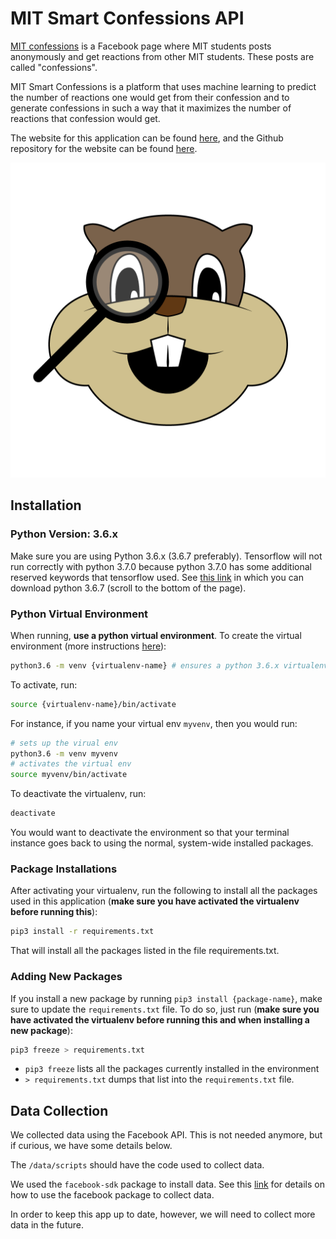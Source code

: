 # MIT Smart Confessions API


[MIT confessions](https://www.facebook.com/beaverconfessions) is a Facebook page where MIT students posts anonymously and get reactions from other MIT students. These posts are called "confessions". 

MIT Smart Confessions is a platform that uses machine learning to predict the number of reactions one would get from their confession and to generate confessions in such a way that it maximizes the number of reactions that confession would get.

The website for this application can be found [here](https://mit-smart-confessions.herokuapp.com), and the Github repository for the website can be found [here](https://github.com/robertvunabandi/mit-smart-confessions-website).

[![MIT Smart Confession Logo](msc-logo.png)](https://mit-smart-confessions.herokuapp.com)
## Installation

### Python Version: 3.6.x

Make sure you are using Python 3.6.x (3.6.7 preferably). Tensorflow will not run correctly with python 3.7.0 because python 3.7.0 has some additional reserved keywords that tensorflow used. See [this link](https://www.python.org/downloads/release/python-367/) in which you can download python 3.6.7 (scroll to the bottom of the page). 

### Python Virtual Environment

When running, **use a python virtual environment**. To create the virtual environment (more instructions [here](https://www.caseylabs.com/how-to-create-a-python-3-6-virtual-environment-on-ubuntu-16-04/)):

```bash
python3.6 -m venv {virtualenv-name} # ensures a python 3.6.x virtualenv
```

To activate, run:

```bash
source {virtualenv-name}/bin/activate
```
	
For instance, if you name your virtual env `myvenv`, then you would run:
    
```bash    
# sets up the virual env
python3.6 -m venv myvenv
# activates the virtual env
source myvenv/bin/activate
```

To deactivate the virtualenv, run:
	
```bash
deactivate
```

You would want to deactivate the environment so that your terminal instance goes back to using the normal, system-wide installed packages.

### Package Installations

After activating your virtualenv, run the following to install all the packages used in this application (**make sure you have activated the virtualenv before running this**):

	
```bash
pip3 install -r requirements.txt
```

That will install all the packages listed in the file requirements.txt.

### Adding New Packages

If you install a new package by running `pip3 install {package-name}`, make sure to update the `requirements.txt` file. To do so, just run (**make sure you have activated the virtualenv before running this and when installing a new package**): 

```bash
pip3 freeze > requirements.txt
``` 

* `pip3 freeze` lists all the packages currently installed in the environment
* `> requirements.txt` dumps that list into the `requirements.txt` file. 

## Data Collection

We collected data using the Facebook API. This is not needed anymore, but if curious, we have some details below.

The `/data/scripts` should have the code used to collect data. 

We used the `facebook-sdk` package to install data. See this [link](https://facebook-sdk.readthedocs.io/en/latest/install.html) for details on how to use the facebook package to collect data.

In order to keep this app up to date, however, we will need to collect more data in the future. 